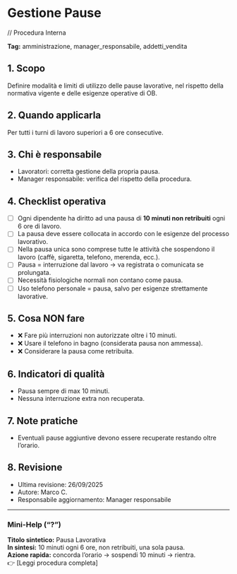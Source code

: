 # Gestione Pause

// Procedura Interna

**Tag:** amministrazione, manager_responsabile, addetti_vendita

## 1. Scopo

Definire modalità e limiti di utilizzo delle pause lavorative, nel rispetto della normativa vigente e delle esigenze operative di OB.

## 2. Quando applicarla

Per tutti i turni di lavoro superiori a 6 ore consecutive.

## 3. Chi è responsabile

- Lavoratori: corretta gestione della propria pausa.  
- Manager responsabile: verifica del rispetto della procedura.  

## 4. Checklist operativa

- [ ] Ogni dipendente ha diritto ad una pausa di **10 minuti non retribuiti** ogni 6 ore di lavoro.  
- [ ] La pausa deve essere collocata in accordo con le esigenze del processo lavorativo.  
- [ ] Nella pausa unica sono comprese tutte le attività che sospendono il lavoro (caffè, sigaretta, telefono, merenda, ecc.).  
- [ ] Pausa = interruzione dal lavoro → va registrata o comunicata se prolungata.  
- [ ] Necessità fisiologiche normali non contano come pausa.  
- [ ] Uso telefono personale = pausa, salvo per esigenze strettamente lavorative.  

## 5. Cosa NON fare

- ❌ Fare più interruzioni non autorizzate oltre i 10 minuti.  
- ❌ Usare il telefono in bagno (considerata pausa non ammessa).  
- ❌ Considerare la pausa come retribuita.  

## 6. Indicatori di qualità

- Pausa sempre di max 10 minuti.  
- Nessuna interruzione extra non recuperata.  

## 7. Note pratiche

- Eventuali pause aggiuntive devono essere recuperate restando oltre l’orario.  

## 8. Revisione

- Ultima revisione: 26/09/2025
- Autore: Marco C.  
- Responsabile aggiornamento: Manager responsabile  

---

### Mini-Help (“?”)

**Titolo sintetico:** Pausa Lavorativa  
**In sintesi:** 10 minuti ogni 6 ore, non retribuiti, una sola pausa.  
**Azione rapida:** concorda l’orario → sospendi 10 minuti → rientra.  
👉 [Leggi procedura completa]
